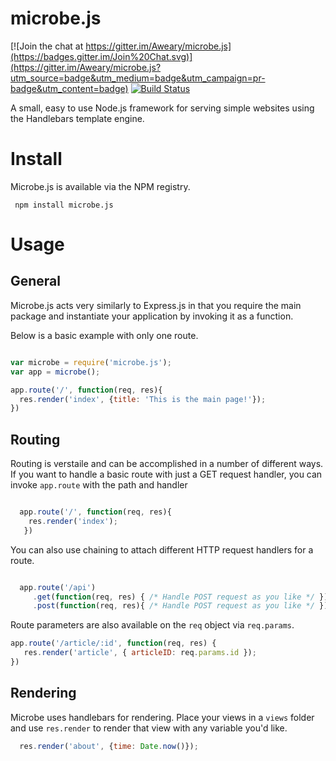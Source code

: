 # microbe.js

[![Join the chat at https://gitter.im/Aweary/microbe.js](https://badges.gitter.im/Join%20Chat.svg)](https://gitter.im/Aweary/microbe.js?utm_source=badge&utm_medium=badge&utm_campaign=pr-badge&utm_content=badge)  [![Build Status](https://travis-ci.org/Aweary/microbe.js.svg?branch=master)](https://travis-ci.org/Aweary/microbe.js)

A small, easy to use Node.js framework for serving simple websites using the Handlebars template engine.


# Install

Microbe.js is available via the NPM registry.

``` npm install microbe.js```


# Usage

## General

Microbe.js acts very similarly to Express.js in that you require the main package and instantiate your application by invoking it as a function.

Below is a basic example with only one route.

```js

var microbe = require('microbe.js');
var app = microbe();

app.route('/', function(req, res){
  res.render('index', {title: 'This is the main page!'});
})

```

## Routing

Routing is verstaile and can be accomplished in a number of different ways. If you want to handle a basic route with just a GET request handler, you can invoke `app.route` with the path and handler

```js

  app.route('/', function(req, res){
    res.render('index');
   })

```


You can also use chaining to attach different HTTP request handlers for a route.

```js

  app.route('/api')
     .get(function(req, res) { /* Handle POST request as you like */ });
     .post(function(req, res){ /* Handle POST request as you like */ });

```

Route parameters are also available on the `req` object via `req.params`. 

```js
app.route('/article/:id', function(req, res) {
   res.render('article', { articleID: req.params.id });
})
```

## Rendering


Microbe uses handlebars for rendering. Place your views in a `views` folder and use `res.render` to render that view with any variable you'd like.

```js
  res.render('about', {time: Date.now()});
```
